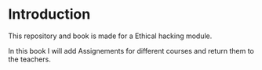 # Introduction

This repository and book is made for a Ethical hacking module.

In this book I will add Assignements for different courses and return them to the teachers.



